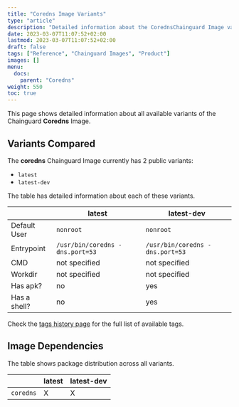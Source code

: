 ```yaml
---
title: "Coredns Image Variants"
type: "article"
description: "Detailed information about the CorednsChainguard Image variants"
date: 2023-03-07T11:07:52+02:00
lastmod: 2023-03-07T11:07:52+02:00
draft: false
tags: ["Reference", "Chainguard Images", "Product"]
images: []
menu:
  docs:
    parent: "Coredns"
weight: 550
toc: true
---
```


This page shows detailed information about all available variants of the Chainguard **Coredns** Image.

## Variants Compared
The **coredns** Chainguard Image currently has 2 public variants: 

- `latest`
- `latest-dev`

The table has detailed information about each of these variants.

|              | latest                          | latest-dev                      |
|--------------|---------------------------------|---------------------------------|
| Default User | `nonroot`                       | `nonroot`                       |
| Entrypoint   | `/usr/bin/coredns -dns.port=53` | `/usr/bin/coredns -dns.port=53` |
| CMD          | not specified                   | not specified                   |
| Workdir      | not specified                   | not specified                   |
| Has apk?     | no                              | yes                             |
| Has a shell? | no                              | yes                             |

Check the [tags history page](/chainguard/chainguard-images/reference/coredns/tags_history/) for the full list of available tags.
## Image Dependencies
The table shows package distribution across all variants.

|           | latest | latest-dev |
|-----------|--------|------------|
| `coredns` | X      | X          |

